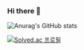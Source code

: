 ### Hi there 👋

<!--
**junseoung123/junseoung123** is a ✨ _special_ ✨ repository because its `README.md` (this file) appears on your GitHub profile.

Here are some ideas to get you started:

- 🔭 I’m currently working on ...
- 🌱 I’m currently learning ...
- 👯 I’m looking to collaborate on ...
- 🤔 I’m looking for help with ...
- 💬 Ask me about ...
- 📫 How to reach me: ...
- 😄 Pronouns: ...
- ⚡ Fun fact: ...
-->

![Anurag's GitHub stats](https://github-readme-stats.vercel.app/api?username=junseoung123&show_icons=true&theme=radical)

[![Solved.ac
프로필](http://mazassumnida.wtf/api/generate_badge?boj=leo0516)](https://solved.ac/leo0516)
